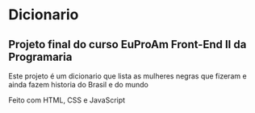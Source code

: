 ﻿# Dicionario
## Projeto final do curso EuProAm Front-End II da Programaria

Este projeto é um dicionario que lista as mulheres negras que fizeram e ainda fazem historia do Brasil e do mundo

Feito com HTML, CSS e JavaScript
